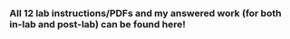 ### All 12 lab instructions/PDFs and my answered work (for both in-lab and post-lab) can be found here!
